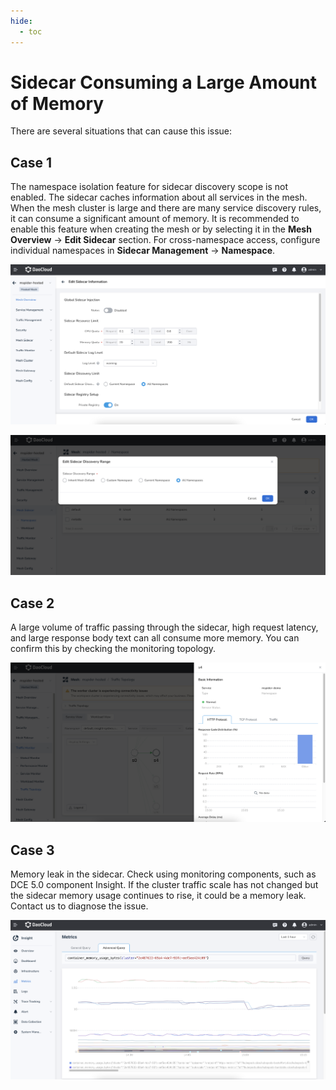 ```yaml
---
hide:
  - toc
---
```


# Sidecar Consuming a Large Amount of Memory

There are several situations that can cause this issue:

## Case 1

The namespace isolation feature for sidecar discovery scope is not enabled. The sidecar caches information about all services in the mesh. When the mesh cluster is large and there are many service discovery rules, it can consume a significant amount of memory.
It is recommended to enable this feature when creating the mesh or by selecting it in the __Mesh Overview__ -> __Edit Sidecar__ section. For cross-namespace access, configure individual namespaces in __Sidecar Management__ -> __Namespace__.

![Sidecar Discovery Scope](./images/sidecar-find-flag-01.png)

![Sidecar Discovery Scope](./images/sidecar-find-flag-02.png)

## Case 2

A large volume of traffic passing through the sidecar, high request latency, and large response body text can all consume more memory. You can confirm this by checking the monitoring topology.

![Sidecar Discovery Scope](./images/mspider-topology-01.png)

## Case 3

Memory leak in the sidecar. Check using monitoring components, such as DCE 5.0 component Insight.
If the cluster traffic scale has not changed but the sidecar memory usage continues to rise, it could be a memory leak. Contact us to diagnose the issue.

![Memory Usage Check](./images/sidecar-memory-query-01.png)
